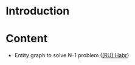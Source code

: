 # Introduction

# Content

- Entity graph to solve N-1 problem ([(RU) Habr](https://habr.com/en/articles/714704/))